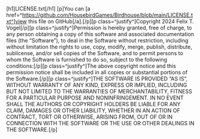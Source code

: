 [h1]LICENSE.txt[/h1]
[p]You can [a href=^https://github.com/HousebirdGames/Birdhouse/blob/main/LICENSE.txt^]view this file on GitHub[/a].[/p][p class=^justify^]Copyright 2024 Felix T. Vogel[/p][p class=^justify^]Permission is hereby granted, free of charge, to any person obtaining a copy of this software and associated documentation files (the “Software”), to deal in the Software without restriction, including without limitation the rights to use, copy, modify, merge, publish, distribute, sublicense, and/or sell copies of the Software, and to permit persons to whom the Software is furnished to do so, subject to the following conditions:[/p][p class=^justify^]The above copyright notice and this permission notice shall be included in all copies or substantial portions of the Software.[/p][p class=^justify^]THE SOFTWARE IS PROVIDED “AS IS”, WITHOUT WARRANTY OF ANY KIND, EXPRESS OR IMPLIED, INCLUDING BUT NOT LIMITED TO THE WARRANTIES OF MERCHANTABILITY, FITNESS FOR A PARTICULAR PURPOSE AND NONINFRINGEMENT. IN NO EVENT SHALL THE AUTHORS OR COPYRIGHT HOLDERS BE LIABLE FOR ANY CLAIM, DAMAGES OR OTHER LIABILITY, WHETHER IN AN ACTION OF CONTRACT, TORT OR OTHERWISE, ARISING FROM, OUT OF OR IN CONNECTION WITH THE SOFTWARE OR THE USE OR OTHER DEALINGS IN THE SOFTWARE.[/p]